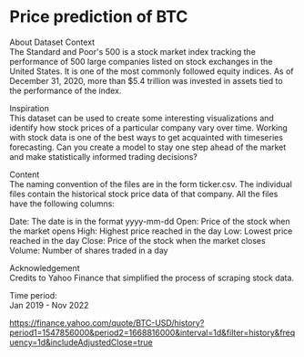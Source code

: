 # Price prediction of BTC

About Dataset
Context\
The Standard and Poor's 500 is a stock market index tracking the performance of 500 large companies listed on stock exchanges in the United States. It is one of the most commonly followed equity indices. As of December 31, 2020, more than $5.4 trillion was invested in assets tied to the performance of the index.

Inspiration\
This dataset can be used to create some interesting visualizations and identify how stock prices of a particular company vary over time. Working with stock data is one of the best ways to get acquainted with timeseries forecasting. Can you create a model to stay one step ahead of the market and make statistically informed trading decisions?

Content\
The naming convention of the files are in the form ticker.csv. The individual files contain the historical stock price data of that company. All the files have the following columns:

Date: The date is in the format yyyy-mm-dd
Open: Price of the stock when the market opens
High: Highest price reached in the day
Low: Lowest price reached in the day
Close: Price of the stock when the market closes
Volume: Number of shares traded in a day

Acknowledgement\
Credits to Yahoo Finance that simplified the process of scraping stock data.

Time period:\
Jan 2019 - Nov 2022

https://finance.yahoo.com/quote/BTC-USD/history?period1=1547856000&period2=1668816000&interval=1d&filter=history&frequency=1d&includeAdjustedClose=true
